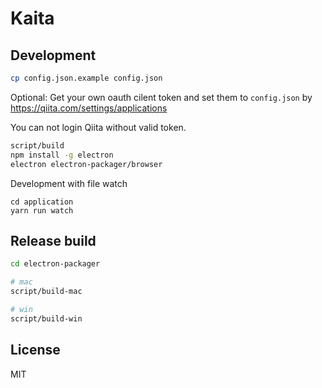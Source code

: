 # Kaita

## Development

```sh
cp config.json.example config.json
```

Optional: Get your own oauth cilent token and set them to `config.json` by https://qiita.com/settings/applications

You can not login Qiita without valid token.

```sh
script/build
npm install -g electron
electron electron-packager/browser
```

Development with file watch
```
cd application
yarn run watch
```

## Release build

```sh
cd electron-packager

# mac
script/build-mac

# win
script/build-win
```

## License

MIT
